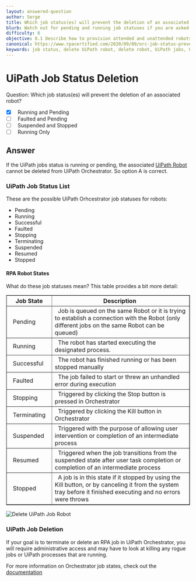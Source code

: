 ```yaml
---
layout: answered-question
author: Serge
title: Which job status(es) will prevent the deletion of an associated robot?
blurb: Watch out for pending and running job statuses if you are asked how to delete an associate robot in Orchestrator on the UiPath Certification Exam.
difficulty: 6
objective: 8.1 Describe how to provision attended and unattended robots to UiPath Orchestrator
canonical: https://www.rpacertified.com/2020/09/09/orc-job-status-prevent-robot-deletion.html
keywords: job status, delete UiPath robot, delete robot, UiPath jobs, UiPath Status, UiPath Certification Status, UiPath Cert Jobs
---
```


<h1>UiPath Job Status Deletion</h1>

Question:  Which job status(es) will prevent the deletion of an associated robot?

 - [X] &nbsp;  Running and Pending
 - [ ] &nbsp;  Faulted and Pending
 - [ ] &nbsp;  Suspended and Stopped
 - [ ] &nbsp;  Running Only

## Answer

If the UiPath jobs status is running or pending, the associated <a href="https://www.rpacertified.com/2020/09/09/orc-available-functions-for-attended-robot.html">UiPath Robot</a> cannot be deleted from UiPath Orchestrator. So option A is correct.

### UiPath Job Status List

These are the possible UiPath Orhcestrator job statuses for robots:

- Pending
- Running
- Successful
- Faulted
- Stopping
- Terminating
- Suspended
- Resumed
- Stopped

#### RPA Robot States

What do these job statuses mean? This table provides a bit more detail:

<table border="1" class="table table-striped">
<tr>
  <th class="table-primary">&nbsp;&nbsp;Job State&nbsp;&nbsp;</th>
  <th class="table-primary">&nbsp;&nbsp;Description &nbsp;&nbsp;</th>
</tr>
<tr>
  <td>&nbsp;&nbsp;Pending&nbsp;&nbsp;</td>
  <td>&nbsp;&nbsp;Job is queued on the same Robot or it is trying to establish a connection with the Robot (only different jobs on the same Robot can be queued) &nbsp;&nbsp;</td>
</tr>
<tr>
  <td>&nbsp;&nbsp;Running&nbsp;&nbsp;</td>
  <td>&nbsp;&nbsp;The robot has started executing the designated process. &nbsp;&nbsp;</td>
</tr>
<tr>
  <td>&nbsp;&nbsp;Successful&nbsp;&nbsp;</td>
  <td>&nbsp;&nbsp;The robot has finished running or has been stopped manually &nbsp;&nbsp;</td>
</tr>
<tr>
  <td>&nbsp;&nbsp;Faulted&nbsp;&nbsp;</td>
  <td>&nbsp;&nbsp;The job failed to start or threw an unhandled error during execution &nbsp;&nbsp;</td>
</tr>
<tr>
  <td>&nbsp;&nbsp;Stopping&nbsp;&nbsp;</td>
  <td>&nbsp;&nbsp;Triggered by clicking the Stop button is pressed in Orchestrator &nbsp;&nbsp;</td>
</tr>
<tr>
  <td>&nbsp;&nbsp;Terminating&nbsp;&nbsp;</td>
  <td>&nbsp;&nbsp;Triggered by clicking the Kill button in Orchestrator &nbsp;&nbsp;</td>
</tr>
<tr>
  <td>&nbsp;&nbsp;Suspended&nbsp;&nbsp;</td>
  <td>&nbsp;&nbsp;Triggered with the purpose of allowing user intervention or completion of an intermediate process &nbsp;&nbsp;</td>
</tr>
<tr>
  <td>&nbsp;&nbsp;Resumed&nbsp;&nbsp;</td>
  <td>&nbsp;&nbsp;Triggered when the job transitions from the suspended state after user task completion or completion of an intermediate process  &nbsp;&nbsp;</td>
</tr>
<tr>
  <td>&nbsp;&nbsp;Stopped&nbsp;&nbsp;</td>
  <td>&nbsp;&nbsp;A job is in this state if it stopped by using the Kill button, or by canceling it from the system tray before it finished executing and no errors were throws &nbsp;&nbsp;</td>
</tr>
 </table>
 
<img src="https://files.readme.io/ed3d862-job_details.png" alt="Delete UiPath Job Robot"/>
                                                                
### UiPath Job Deletion

If your goal is to terminate or delete an RPA job in UiPath Orchestrator, you will require administrative access and may have to look at killing any rogue jobs or UiPath processes that are running.

For more information on Orchestrator job states, check out the <a href="https://docs.uipath.com/orchestrator/docs/job-states">documentation</a>
